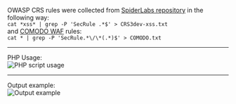 OWASP CRS rules were collected from [SpiderLabs repository](https://github.com/SpiderLabs/owasp-modsecurity-crs/) in the following way:  
`cat *xss* | grep -P 'SecRule .*$' > CRS3dev-xss.txt`  
and [COMODO WAF](https://waf.comodo.com/) rules:  
`cat * | grep -P 'SecRule.*\/\*(.*)$' > COMODO.txt`  
***

PHP Usage:  
![PHP script usage](http://s8.hostingkartinok.com/uploads/images/2016/05/a5779e75cf53143e3e7cf5c06d26d8d9.png)
***

Output example:  
![Output example](http://oi67.tinypic.com/15344k4.jpg)
